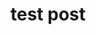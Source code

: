 <!--
layout: post
title: test post
date: 2015-05-10T23:25:00.045Z
comments: true
published: true
keywords:
description:
categories:
-->
# test post